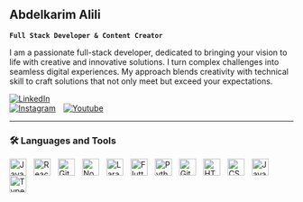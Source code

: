 ## Abdelkarim Alili

**`Full Stack Developer & Content Creator`**

I am a passionate full-stack developer, dedicated to bringing your vision to life with creative and innovative solutions. I turn complex challenges into seamless digital experiences. My approach blends creativity with technical skill to craft solutions that not only meet but exceed your expectations.

  
<a align="left" href="https://linkedin.com/in/abdelkarim-alili-a65925206"> <img src="https://img.shields.io/badge/LinkedIn-0A66C2?style=for-the-badge&logo=linkedin&logoColor=white" alt="LinkedIn" style="padding-right: 10px;"></a>  
<a align="left" href="https://www.instagram.com/abdelkarim_codes"> <img src="https://img.shields.io/badge/Instagram-E4405F?style=for-the-badge&logo=instagram&logoColor=white" alt="Instagram" style="padding-right: 10px;"></a> 
<a align="left" href="https://www.youtube.com/@abdelkarim_codes?sub_confirmation=1"> <img src="https://img.shields.io/badge/youtube-d90429?style=for-the-badge&logo=youtube&logoColor=white" alt="Youtube" style="padding-right: 10px;"></a>


---

### 🛠️ Languages and Tools  

<img align="left" src="https://cdn.jsdelivr.net/gh/devicons/devicon/icons/java/java-original.svg" alt="Java" width="30" height="30" style="padding-right: 10px;" />
<img align="left" src="https://cdn.jsdelivr.net/gh/devicons/devicon/icons/react/react-original.svg" alt="React" width="30" height="30" style="padding-right: 10px;" />
<img align="left" src="https://cdn.jsdelivr.net/gh/devicons/devicon/icons/git/git-original.svg" alt="Git" width="30" height="30" style="padding-right: 10px;" />
<img align="left" src="https://cdn.jsdelivr.net/gh/devicons/devicon/icons/nodejs/nodejs-original.svg" alt="Node.js" width="30" height="30" style="padding-right: 10px;" />
<img align="left" src="https://upload.wikimedia.org/wikipedia/commons/9/9a/Laravel.svg" alt="Laravel" width="30" height="30" style="padding-right: 10px;" />
<img align="left" src="https://cdn.jsdelivr.net/gh/devicons/devicon/icons/flutter/flutter-original.svg" alt="Flutter" width="30" height="30" style="padding-right: 10px;" />
<img align="left" src="https://cdn.jsdelivr.net/gh/devicons/devicon/icons/python/python-original.svg" alt="Python" width="30" height="30" style="padding-right: 10px;" />
<img align="left" src="https://cdn.jsdelivr.net/gh/devicons/devicon/icons/github/github-original.svg" alt="GitHub" width="30" height="30" style="padding-right: 10px;" />
<img align="left" src="https://cdn.jsdelivr.net/gh/devicons/devicon/icons/html5/html5-original.svg" alt="HTML5" width="30" height="30" style="padding-right: 10px;" />
<img align="left" src="https://cdn.jsdelivr.net/gh/devicons/devicon/icons/css3/css3-original.svg" alt="CSS3" width="30" height="30" style="padding-right: 10px;" />
<img align="left" src="https://cdn.jsdelivr.net/gh/devicons/devicon/icons/javascript/javascript-original.svg" alt="JavaScript" width="30" height="30" style="padding-right: 10px;" />
<img align="left" src="https://cdn.jsdelivr.net/gh/devicons/devicon/icons/typescript/typescript-original.svg" alt="TypeScript" width="30" height="30" style="padding-right: 10px;" />

